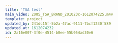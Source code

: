 ```yaml
---
title: 'TSA test'
main_video: 2005_TSA_BRAND_201023c-1612074225.m4v
template: project
updated_by: 241dc15f-5b2a-47ac-9111-7bcf1230f589
updated_at: 1612074232
id: 2a16e007-3f0e-4514-b0ee-55b054ad30e6
---
```

